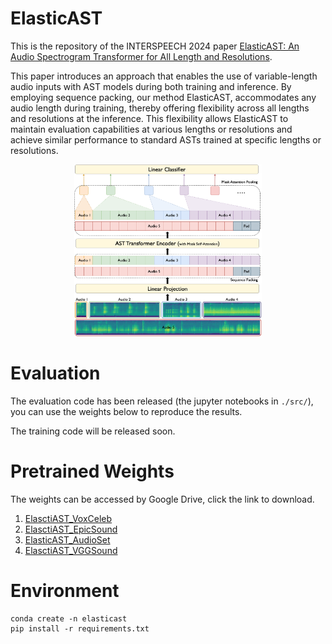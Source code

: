 # ElasticAST
This is the repository of the INTERSPEECH 2024 paper [ElasticAST: An Audio Spectrogram Transformer for All Length and Resolutions](https://github.com/JiuFengSC/ElasticAST).


This paper introduces an approach that enables the use of variable-length audio inputs with AST models during both training and inference. By employing sequence packing, our method ElasticAST, accommodates any audio length during training, thereby offering flexibility across all lengths and resolutions at the inference. This flexibility allows ElasticAST to maintain evaluation capabilities at various lengths or resolutions and achieve similar performance to standard ASTs trained at specific lengths or resolutions.


<div align=center>
<img width="300" alt="image" src="https://github.com/JiuFengSC/ElasticAST/blob/main/assets/ElasticAST.png?raw=true">
</div>

# Evaluation


The evaluation code has been released (the jupyter notebooks in `./src/`), you can use the weights below to reproduce the results.

The training code will be released soon.


# Pretrained Weights

The weights can be accessed by Google Drive, click the link to download.

1. [ElasctiAST_VoxCeleb](https://drive.google.com/file/d/1Sl5svJVQyICzKBQIrVoINrklFaaq86X0/view?usp=sharing)
2. [ElasctiAST_EpicSound](https://drive.google.com/file/d/1DNk9Bzwk8TqTBOmNFT0AUBREtxicQq_M/view?usp=sharing)
3. [ElasticAST_AudioSet](https://drive.google.com/file/d/1AXhKdBbtD8R1Ie68LNp3pLauIKk4Cs6o/view?usp=sharing)
4. [ElasctiAST_VGGSound](https://drive.google.com/file/d/15sCRT-h4PivlwzlmquPXHldebuRNJmEH/view?usp=sharing)


# Environment

```
conda create -n elasticast
pip install -r requirements.txt
```